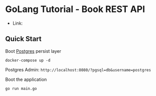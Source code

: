 # GoLang Tutorial - Book REST API

* Link: 


## Quick Start


Boot [Postgres](https://hub.docker.com/_/postgres) persist layer
```
docker-compose up -d
```
Postgres Admin: `http://localhost:8080/?pgsql=db&username=postgres`


Boot the application
```
go run main.go
```